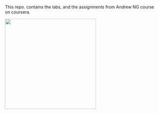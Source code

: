 This repo. contains the labs, and the assignments from Andrew NG course on coursera. 

<img height = 300, width = 300, src="https://miro.medium.com/max/968/1*6GaYzyQ2IP4bS4r70IaktA.jpeg">
